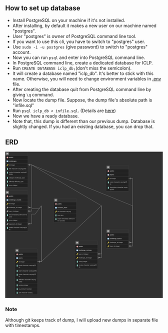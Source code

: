 ## How to set up database

-   Install PostgreSQL on your machine if it's not installed.
-   After installing, by default it makes a new user on our machine named "postgres".
-   User "postgres" is owner of PostgreSQL command line tool.
-   If you want to use this cli, you have to switch to "postgres" user.
-   Use `sudo -i -u postgres` (give password) to switch to "postgres" account.
-   Now you can run `psql` and enter into PostgreSQL command line.
-   In PostgreSQL command line, create a dedicated database for ICLP.
-   Run `CREATE DATABASE iclp_db;`(don't miss the semicolon).
-   It will create a database named "iclp_db". It's better to stick with this name. Otherwise, you will need to change environment variables in [.env](/../../.env) file.
-   After creating the database quit from PostgreSQL command line by giving `\q` command.
-   Now locate the dump file. Suppose, the dump file's absolute path is "infile.sql"
-   Run `psql iclp_db < infile.sql`. (Details are [here](https://www.postgresql.org/docs/9.1/backup-dump.html))
-   Now we have a ready database.
-   Note that, this dump is different than our previous dump. Database is slightly changed. If you had an existing database, you can drop that.

## ERD

![Tentative ERD](ERD.png)

### Note

Although git keeps track of dump, I will upload new dumps in separate file with timestamps.
